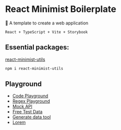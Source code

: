# React Minimist Boilerplate

🚀 A template to create a web application

`React + TypeScript + Vite + Storybook`

## Essential packages:

[react-minimist-utils](https://www.npmjs.com/package/react-minimist-utils)

```bash
npm i react-minimist-utils
```

## Playground

- [Code Playground](https://playcode.io)
- [Regex Playground](https://regex101.com/)
- [Mock API](https://mockapi.io/)
- [Free Test Data](https://freetestdata.com/)
- [Generate data tool](https://generatedata.com/)
- [Lorem](https://loremipsum.io/)
